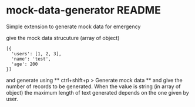 # mock-data-generator README

Simple extension to generate mock data for emergency

give the mock data strucuture (array of object)

```
[{
  'users': [1, 2, 3],
  'name': 'test',
  'age': 200
}]

```
and generate using ** ctrl+shift+p > Generate mock data ** and give the number of records to be generated. When the value is string (in array of object) the maximum length of text generated depends on the one given by user.

